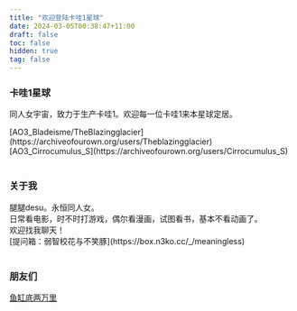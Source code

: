 ```yaml
---
title: "欢迎登陆卡哇1星球"
date: 2024-03-05T00:38:47+11:00
draft: false
toc: false
hidden: true
tag: false
---
```


### 卡哇1星球
<p>同人女宇宙，致力于生产卡哇1。欢迎每一位卡哇1来本星球定居。</p>
<p>[AO3_Bladeisme/TheBlazingglacier](https://archiveofourown.org/users/Theblazingglacier)<br>
[AO3_Cirrocumulus_S](https://archiveofourown.org/users/Cirrocumulus_S)<br><br></p>


### 关于我
<p>腿腿desu。永恒同人女。<br>
日常看电影，时不时打游戏，偶尔看漫画，试图看书，基本不看动画了。<br>
欢迎找我聊天！<br>
[提问箱：弱智校花与不笑豚](https://box.n3ko.cc/_/meaningless)<br><br></p>


### 朋友们
[鱼缸底两万里](https://erimland.vercel.app/)<br><br><br><br></p>